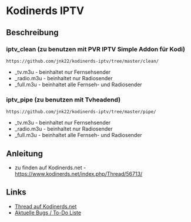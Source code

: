 # Kodinerds IPTV
## Beschreibung
### iptv_clean (zu benutzen mit PVR IPTV Simple Addon für Kodi)
    https://github.com/jnk22/kodinerds-iptv/tree/master/clean/
* _tv.m3u - beinhaltet nur Fernsehsender
* _radio.m3u - beinhaltet nur Radiosender
* _full.m3u - beinhaltet alle Fernseh- und Radiosender
### iptv_pipe (zu benutzen mit Tvheadend)
    https://github.com/jnk22/kodinerds-iptv/tree/master/pipe/
- _tv.m3u - beinhaltet nur Fernsehsender
- _radio.m3u - beinhaltet nur Radiosender
- _full.m3u - beinhaltet alle Fernseh- und Radiosender
## Anleitung
- zu finden auf Kodinerds.net - https://www.kodinerds.net/index.php/Thread/56713/
## Links
- [Thread auf Kodinerds.net](https://www.kodinerds.net/index.php/Thread/56498/)
- [Aktuelle Bugs / To-Do Liste](https://github.com/jnk22/kodinerds-iptv/issues)